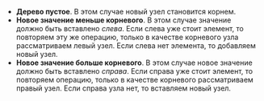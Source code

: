 - **Дерево пустое**. В этом случае новый узел становится корнем.
- **Новое значение меньше корневого**. В этом случае значение должно быть вставлено *слева*. Если слева уже стоит элемент, то повторяем эту же операцию, только в качестве корневого узла рассматриваем левый узел. Если слева нет элемента, то добавляем новый узел.
- **Новое значение больше корневого**. В этом случае новое значение должно быть вставлено *справа*. Если справа уже стоит элемент, то повторяем операцию, только в качестве корневого рассматриваем правый узел. Если справа узла нет, то вставляем новый узел.